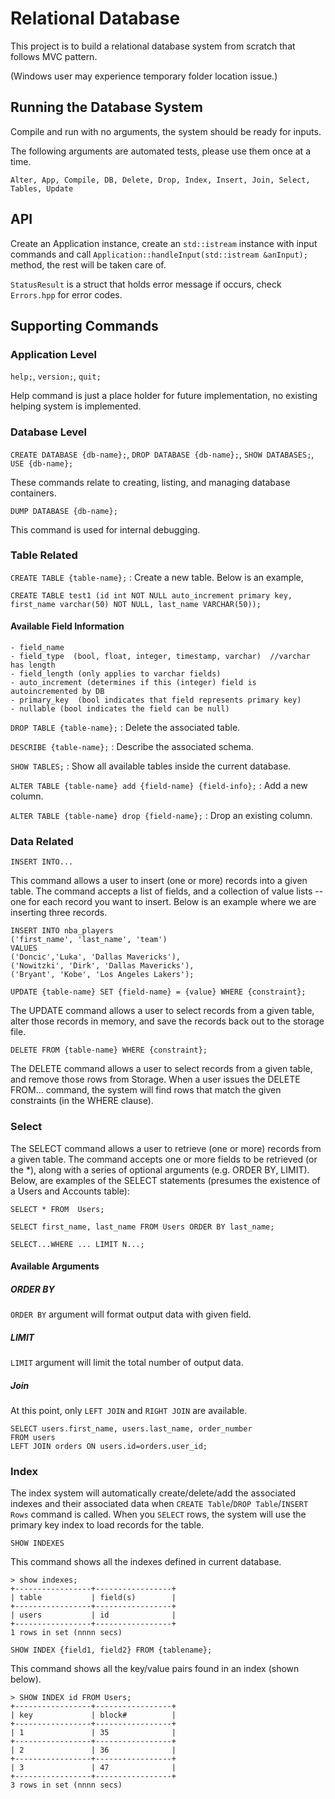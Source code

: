 # Relational Database

This project is to build a relational database system from scratch that follows MVC pattern.

(Windows user may experience temporary folder location issue.)

## Running the Database System

Compile and run with no arguments, the system should be ready for inputs.

The following arguments are automated tests, please use them once at a time.

```
Alter, App, Compile, DB, Delete, Drop, Index, Insert, Join, Select, Tables, Update
```

## API

Create an Application instance, create an `std::istream` instance with input commands and call `Application::handleInput(std::istream &anInput);` method, the rest will be taken care of.

`StatusResult` is a struct that holds error message if occurs, check `Errors.hpp` for error codes.

## Supporting Commands

### Application Level

`help;`, `version;`, `quit;`

Help command is just a place holder for future implementation, no existing helping system is implemented.

### Database Level

`CREATE DATABASE {db-name};`, `DROP DATABASE {db-name};`, `SHOW DATABASES;`, `USE {db-name};`

These commands relate to creating, listing, and managing database containers.

`DUMP DATABASE {db-name};`

This command is used for internal debugging.

### Table Related

`CREATE TABLE {table-name};` : Create a new table. Below is an example,

`CREATE TABLE test1 (id int NOT NULL auto_increment primary key, first_name varchar(50) NOT NULL, last_name VARCHAR(50));`

#### Available Field Information

```
- field_name
- field_type  (bool, float, integer, timestamp, varchar)  //varchar has length
- field_length (only applies to varchar fields)
- auto_increment (determines if this (integer) field is autoincremented by DB
- primary_key  (bool indicates that field represents primary key)
- nullable (bool indicates the field can be null)
```

`DROP TABLE {table-name};` : Delete the associated table.

`DESCRIBE {table-name};` : Describe the associated schema.

`SHOW TABLES;` : Show all available tables inside the current database.

`ALTER TABLE {table-name} add {field-name} {field-info};` : Add a new column.

`ALTER TABLE {table-name} drop {field-name};` : Drop an existing column.

### Data Related

`INSERT INTO...`

This command allows a user to insert (one or more) records into a given table. The command accepts a list of fields, and a collection of value lists -- one for each record you want to insert. Below is an example where we are inserting three records.

```
INSERT INTO nba_players 
('first_name', 'last_name', 'team') 
VALUES 
('Doncic','Luka', 'Dallas Mavericks'), 
('Nowitzki', 'Dirk', 'Dallas Mavericks'), 
('Bryant', 'Kobe', 'Los Angeles Lakers');
```

`UPDATE {table-name} SET {field-name} = {value} WHERE {constraint};`

The UPDATE command allows a user to select records from a given table, alter those records in memory, and save the records back out to the storage file.

`DELETE FROM {table-name} WHERE {constraint};`

The DELETE command allows a user to select records from a given table, and remove those rows from Storage. When a user issues the DELETE FROM... command, the system will find rows that match the given constraints (in the WHERE clause).

### Select

The SELECT command allows a user to retrieve (one or more) records from a given table. The command accepts one or more fields to be retrieved (or the *), along with a series of optional arguments (e.g. ORDER BY, LIMIT). Below, are examples of the SELECT statements (presumes the existence of a Users and Accounts table):

`SELECT * FROM  Users;`

`SELECT first_name, last_name FROM Users ORDER BY last_name;`

`SELECT...WHERE ... LIMIT N...;`

#### Available Arguments

##### ORDER BY

`ORDER BY` argument will format output data with given field.

##### LIMIT

`LIMIT` argument will limit the total number of output data.

##### Join

At this point, only `LEFT JOIN` and `RIGHT JOIN` are available.

```
SELECT users.first_name, users.last_name, order_number 
FROM users
LEFT JOIN orders ON users.id=orders.user_id;
```

### Index

The index system will automatically create/delete/add the associated indexes and their associated data when `CREATE Table`/`DROP Table`/`INSERT Rows` command is called. When you `SELECT` rows, the system will use the primary key index to load records for the table.

`SHOW INDEXES`

This command shows all the indexes defined in current database.

```
> show indexes;
+-----------------+-----------------+
| table           | field(s)        | 
+-----------------+-----------------+
| users           | id              |  
+-----------------+-----------------+
1 rows in set (nnnn secs)
```

`SHOW INDEX {field1, field2} FROM {tablename};`

This command shows all the key/value pairs found in an index (shown below).

```
> SHOW INDEX id FROM Users; 
+-----------------+-----------------+
| key             | block#          | 
+-----------------+-----------------+
| 1               | 35              |  
+-----------------+-----------------+
| 2               | 36              |  
+-----------------+-----------------+
| 3               | 47              |  
+-----------------+-----------------+
3 rows in set (nnnn secs)
```



